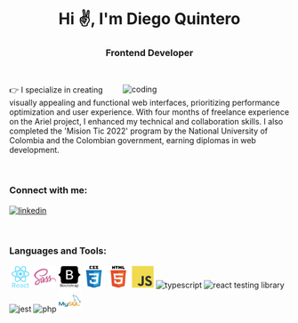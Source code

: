 <h1 align="center">Hi ✌️, I'm Diego Quintero</h1>
<h3 align="center">Frontend Developer</h3>

<br>

<p><img width=300px align="right" src=https://media3.giphy.com/media/qgQUggAC3Pfv687qPC/giphy.gif?cid=ecf05e47vwlidemyami6zml94m89elrpxi8ifrgg73dlzpxl&ep=v1_gifs_search&rid=giphy.gif&ct=g alt="coding" /></p>

👉 I specialize in creating visually appealing and functional web interfaces, prioritizing performance optimization and user experience. With four months of freelance experience on the Ariel project, I enhanced my technical and collaboration skills. I also completed the 'Mision Tic 2022' program by the National University of Colombia and the Colombian government, earning diplomas in web development.

<br>

<h3 align="left">Connect with me:</h3>
<p align="left">
  <a href="https://www.linkedin.com/in/diego--quintero/" target="_blank"><img               align="center"
        src="https://raw.githubusercontent.com/rahuldkjain/github-profile-readme-generator/master/src/images/icons/Social/linked-in-alt.svg"
      alt="linkedin" height="30" width="30" /></a>
</p>

<br>

<h3 align="left">Languages and Tools:</h3>
<p align="left">
 <img
      src="https://raw.githubusercontent.com/devicons/devicon/master/icons/react/react-original-wordmark.svg"
      alt="react" width="40" height="40" />
      <img
      src="https://raw.githubusercontent.com/devicons/devicon/master/icons/sass/sass-original.svg" alt="sass" width="40"
      height="40" /> 
    <img src="https://raw.githubusercontent.com/devicons/devicon/master/icons/bootstrap/bootstrap-plain-wordmark.svg"
      alt="bootstrap" width="40" height="40" />
 <img
      src="https://raw.githubusercontent.com/devicons/devicon/master/icons/css3/css3-original-wordmark.svg" alt="css3"
      width="40" height="40" />
      <img
      src="https://raw.githubusercontent.com/devicons/devicon/master/icons/html5/html5-original-wordmark.svg"
      alt="html5" width="40" height="40" />
    <img
      src="https://raw.githubusercontent.com/devicons/devicon/master/icons/javascript/javascript-original.svg"
      alt="javascript" width="40" height="40" /> 
      <img
      src="https://upload.wikimedia.org/wikipedia/commons/thumb/f/f5/Typescript.svg/64px-Typescript.svg.png"
      alt="typescript" width="40" height="40" /> 
      <img
      src="https://testing-library.com/img/octopus-64x64.png"
      alt="react testing library" width="40" height="40" /> 
      <img
      src="https://ih1.redbubble.net/image.404020079.1876/st,small,507x507-pad,600x600,f8f8f8.u7.jpg"
      alt="jest" width="40" height="40" /> 
      <img
      src="https://avatars.githubusercontent.com/u/25158?s=280&v=4"
      alt="php" width="40" height="40" /> 
      <img
      src="https://raw.githubusercontent.com/devicons/devicon/master/icons/mysql/mysql-original-wordmark.svg"
      alt="mysql" width="40" height="40" /> 
     
 </p>
<br/>
<br/>
